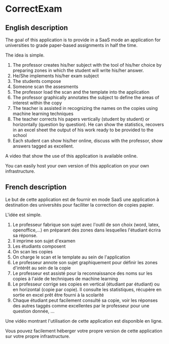 # CorrectExam 

## English description

The goal of this application is to provide in a SaaS mode an application for universities to grade paper-based assignments in half the time. 

The idea is simple. 

1. The professor creates his/her subject with the tool of his/her choice by preparing zones in which the student will write his/her answer. 
2. He/She implements his/her exam subject
3. The students compose
4. Someone scan the assesments
5. The professor load the scan and the template into the application
6. The professor graphically annotates the subject to define the areas of interest within the copy
7. The teacher is assisted in recognizing the names on the copies using machine learning techniques
8. The teacher corrects his papers vertically (student by student) or horizontally (question by question). He can show the statistics, recovers in an excel sheet the output of his work ready to be provided to the school
9. Each student can show his/her  online, discuss with the professor, show answers tagged as excellent. 

A video that show the use of this application is available online. 

You can easily host your own version of this application on your own infrastructure. 


## French description

Le but de cette application est de fournir en mode SaaS une application à destination des universités pour faciliter la correction de copies papier. 

L'idée est simple. 

1. Le professeur fabrique son sujet avec l'outil de son choix (word, latex, openoffice,...) en préparant des zones dans lesquelles l'étudiant écrira sa réponse. 
2. Il imprime son sujet d'examen
3. Les étudiants composent
4. On scan les copies
5. On charge le scan et le template au sein de l'application
6. Le professeur annote son sujet graphiquement pour définir les zones d'intérêt au sein de la copie
7. Le professeur est assisté pour la reconnaissance des noms sur les copies à l'aide de techniques de machine learning
8. Le professeur corrige ses copies en vertical (étudiant par étudiant) ou en horizontal (copie par copie). Il consulte les statistiques, récupère en sortie en excel prêt être fourni à la scolarité
9. Chaque étudiant peut facilement consulté sa copie, voir les réponses des autres taggés comme excellentes par le professeur pour une question donnée, ...



Une vidéo montrant l'utilisation de cette application est disponible en ligne. 

Vous pouvez facilement héberger votre propre version de cette application sur votre propre infrastructure. 
